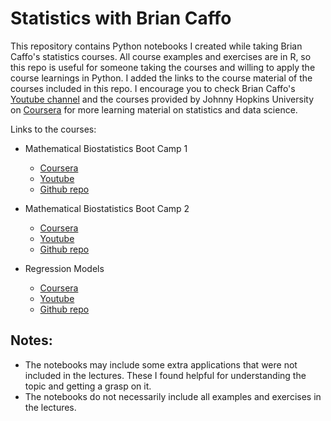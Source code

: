 # Statistics with Brian Caffo

This repository contains Python notebooks I created while taking Brian Caffo's statistics courses. All course examples and exercises are in R, so this repo is useful for someone taking the courses and willing to apply the course learnings in Python. I added the links to the course material of the courses included in this repo. I encourage you to check Brian Caffo's [Youtube channel](https://www.youtube.com/c/BrianCaffo/playlists) and the courses provided by Johnny Hopkins University on [Coursera](https://www.coursera.org/) for more learning material on statistics and data science.

Links to the courses:
* Mathematical Biostatistics Boot Camp 1
    * [Coursera](https://www.coursera.org/learn/biostatistics)
    * [Youtube](https://www.youtube.com/playlist?list=PLpl-gQkQivXhk6qSyiNj51qamjAtZISJ-)
    * [Github repo](https://github.com/bcaffo/Caffo-Coursera)
    
* Mathematical Biostatistics Boot Camp 2
    * [Coursera](https://www.coursera.org/learn/biostatistics-2)
    * [Youtube](https://www.youtube.com/playlist?list=PLpl-gQkQivXhwOsKPQ4fbCBYOWjvdzrSM)
    * [Github repo](https://github.com/bcaffo/MathematicsBiostatisticsBootCamp2)
    
* Regression Models
    * [Coursera](https://www.coursera.org/learn/regression-models)
    * [Youtube](https://www.youtube.com/playlist?list=PLpl-gQkQivXjqHAJd2t-J_One_fYE55tC)
    * [Github repo](https://github.com/bcaffo/courses/tree/master/07_RegressionModels)
 
 
## Notes:
* The notebooks may include some extra applications that were not included in the lectures. These I found helpful for understanding the topic and getting a grasp on it.
* The notebooks do not necessarily include all examples and exercises in the lectures.